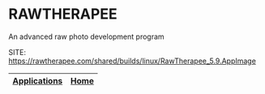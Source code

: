 # RAWTHERAPEE
 
 An advanced raw photo development program
 
 SITE: https://rawtherapee.com/shared/builds/linux/RawTherapee_5.9.AppImage

 | [Applications](https://portable-linux-apps.github.io/apps.html) | [Home](https://portable-linux-apps.github.io)
 | --- | --- |
